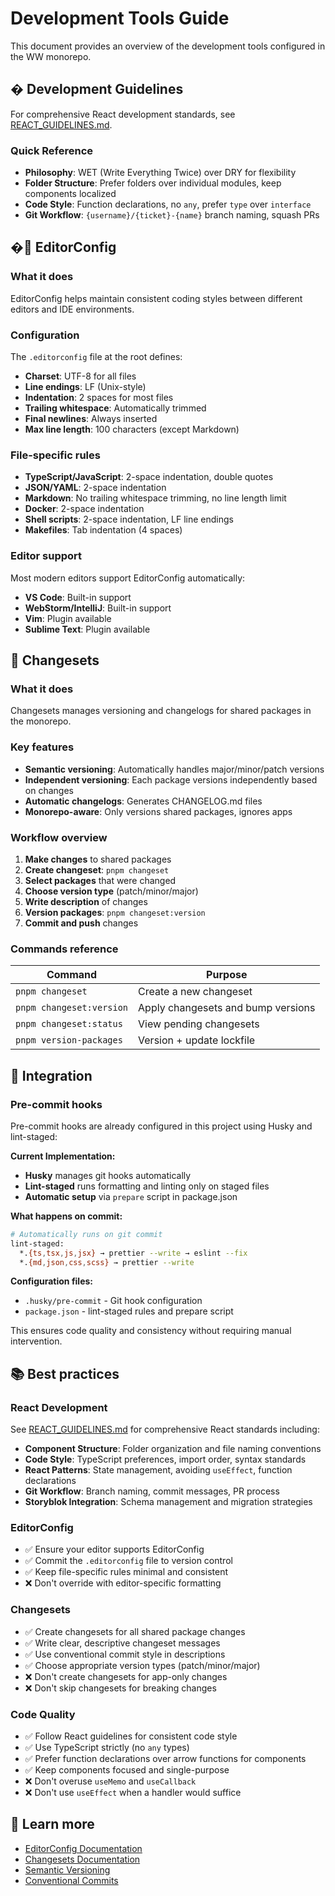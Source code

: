 # Development Tools Guide

This document provides an overview of the development tools configured in the WW monorepo.

## � Development Guidelines

For comprehensive React development standards, see [REACT_GUIDELINES.md](./REACT_GUIDELINES.md).

### Quick Reference

- **Philosophy**: WET (Write Everything Twice) over DRY for flexibility
- **Folder Structure**: Prefer folders over individual modules, keep components localized
- **Code Style**: Function declarations, no `any`, prefer `type` over `interface`
- **Git Workflow**: `{username}/{ticket}-{name}` branch naming, squash PRs

## �📝 EditorConfig

### What it does

EditorConfig helps maintain consistent coding styles between different editors and IDE environments.

### Configuration

The `.editorconfig` file at the root defines:

- **Charset**: UTF-8 for all files
- **Line endings**: LF (Unix-style)
- **Indentation**: 2 spaces for most files
- **Trailing whitespace**: Automatically trimmed
- **Final newlines**: Always inserted
- **Max line length**: 100 characters (except Markdown)

### File-specific rules

- **TypeScript/JavaScript**: 2-space indentation, double quotes
- **JSON/YAML**: 2-space indentation
- **Markdown**: No trailing whitespace trimming, no line length limit
- **Docker**: 2-space indentation
- **Shell scripts**: 2-space indentation, LF line endings
- **Makefiles**: Tab indentation (4 spaces)

### Editor support

Most modern editors support EditorConfig automatically:

- **VS Code**: Built-in support
- **WebStorm/IntelliJ**: Built-in support
- **Vim**: Plugin available
- **Sublime Text**: Plugin available

## 🔄 Changesets

### What it does

Changesets manages versioning and changelogs for shared packages in the monorepo.

### Key features

- **Semantic versioning**: Automatically handles major/minor/patch versions
- **Independent versioning**: Each package versions independently based on changes
- **Automatic changelogs**: Generates CHANGELOG.md files
- **Monorepo-aware**: Only versions shared packages, ignores apps

### Workflow overview

1. **Make changes** to shared packages
2. **Create changeset**: `pnpm changeset`
3. **Select packages** that were changed
4. **Choose version type** (patch/minor/major)
5. **Write description** of changes
6. **Version packages**: `pnpm changeset:version`
7. **Commit and push** changes

### Commands reference

| Command                  | Purpose                            |
| ------------------------ | ---------------------------------- |
| `pnpm changeset`         | Create a new changeset             |
| `pnpm changeset:version` | Apply changesets and bump versions |
| `pnpm changeset:status`  | View pending changesets            |
| `pnpm version-packages`  | Version + update lockfile          |

## 🔗 Integration

### Pre-commit hooks

Pre-commit hooks are already configured in this project using Husky and lint-staged:

**Current Implementation:**

- **Husky** manages git hooks automatically
- **Lint-staged** runs formatting and linting only on staged files
- **Automatic setup** via `prepare` script in package.json

**What happens on commit:**

```bash
# Automatically runs on git commit
lint-staged:
  *.{ts,tsx,js,jsx} → prettier --write → eslint --fix
  *.{md,json,css,scss} → prettier --write
```

**Configuration files:**

- `.husky/pre-commit` - Git hook configuration
- `package.json` - lint-staged rules and prepare script

This ensures code quality and consistency without requiring manual intervention.

## 📚 Best practices

### React Development

See [REACT_GUIDELINES.md](./REACT_GUIDELINES.md) for comprehensive React standards including:

- **Component Structure**: Folder organization and file naming conventions
- **Code Style**: TypeScript preferences, import order, syntax standards
- **React Patterns**: State management, avoiding `useEffect`, function declarations
- **Git Workflow**: Branch naming, commit messages, PR process
- **Storyblok Integration**: Schema management and migration strategies

### EditorConfig

- ✅ Ensure your editor supports EditorConfig
- ✅ Commit the `.editorconfig` file to version control
- ✅ Keep file-specific rules minimal and consistent
- ❌ Don't override with editor-specific formatting

### Changesets

- ✅ Create changesets for all shared package changes
- ✅ Write clear, descriptive changeset messages
- ✅ Use conventional commit style in descriptions
- ✅ Choose appropriate version types (patch/minor/major)
- ❌ Don't create changesets for app-only changes
- ❌ Don't skip changesets for breaking changes

### Code Quality

- ✅ Follow React guidelines for consistent code style
- ✅ Use TypeScript strictly (no `any` types)
- ✅ Prefer function declarations over arrow functions for components
- ✅ Keep components focused and single-purpose
- ❌ Don't overuse `useMemo` and `useCallback`
- ❌ Don't use `useEffect` when a handler would suffice

## 📖 Learn more

- [EditorConfig Documentation](https://editorconfig.org/)
- [Changesets Documentation](https://github.com/changesets/changesets)
- [Semantic Versioning](https://semver.org/)
- [Conventional Commits](https://conventionalcommits.org/)
